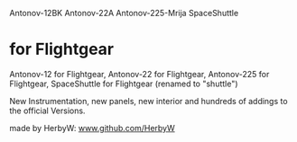 Antonov-12BK
Antonov-22A
Antonov-225-Mrija
SpaceShuttle 

for Flightgear
================
Antonov-12 for Flightgear,
Antonov-22 for Flightgear,
Antonov-225 for Flightgear,
SpaceShuttle for Flightgear (renamed to "shuttle")

New Instrumentation, new panels, new interior and hundreds of addings to the official Versions.

made by HerbyW: www.github.com/HerbyW
